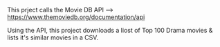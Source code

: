 This prject calls the Movie DB API --> https://www.themoviedb.org/documentation/api

Using the API, this project downloads a liost of Top 100 Drama movies & lists it's similar movies in a CSV.